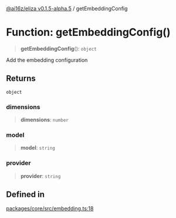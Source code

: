 [@ai16z/eliza v0.1.5-alpha.5](../index.md) / getEmbeddingConfig

# Function: getEmbeddingConfig()

> **getEmbeddingConfig**(): `object`

Add the embedding configuration

## Returns

`object`

### dimensions

> **dimensions**: `number`

### model

> **model**: `string`

### provider

> **provider**: `string`

## Defined in

[packages/core/src/embedding.ts:18](https://github.com/agent-miraya/Miraya-7f/blob/main/packages/core/src/embedding.ts#L18)
